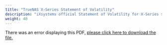 ```yaml
---
title: "TrueNAS X-Series Statement of Volatility"
description: "iXsystems official Statement of Volatility for X-Series systems."
weight: 40
---
```


<object data="https://www.truenas.com/docs/files/x-series-sov.pdf" type="application/pdf" width="95%" height="1000">
  There was an error displaying this PDF, <a href="https://www.truenas.com/docs/files/x-series-sov.pdf">please click here to download the file.</a>
</object>
